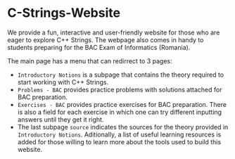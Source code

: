 # C-Strings-Website

We provide a fun, interactive and user-friendly website for those who are eager to explore C++ Strings.
The webpage also comes in handy to students preparing for the BAC Exam of Informatics (Romania).

The main page has a menu that can redirrect to 3 pages:
 - `Introductory Notions` is a subpage that contains the theory required to start working with C++ Strings.
 - `Problems - BAC` provides practice problems with solutions attached for BAC preparation.
 - `Exercises - BAC` provides practice exercises for BAC preparation. There is also a field for each exercise in which one can try different inputting answers until they get it right.
 - The last subpage `source` indicates the sources for the theory provided in `Introductory Notions`. Aditionally, a list of useful learning resources is added for those willing to learn more about the tools used to build this website. 
